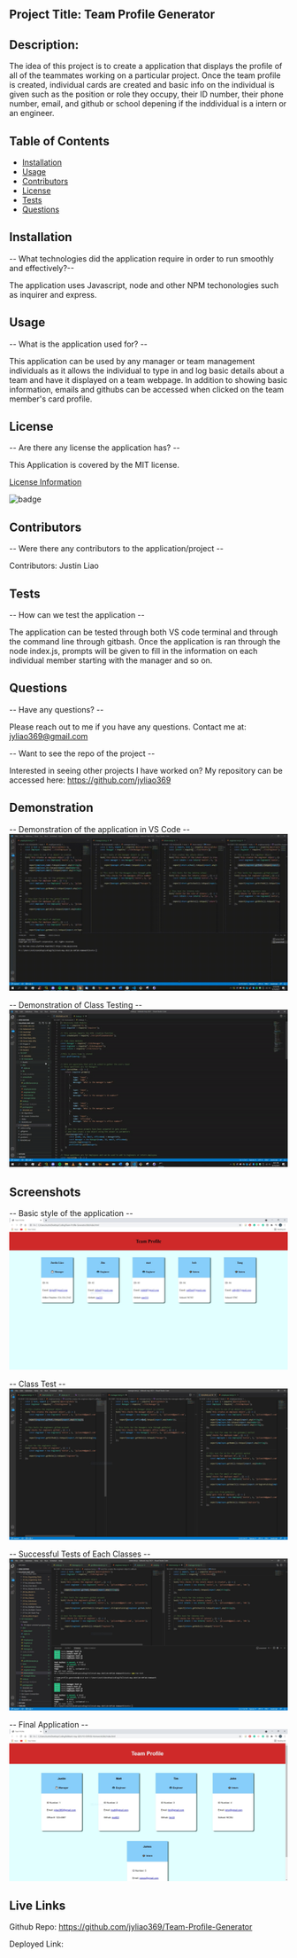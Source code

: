 ## Project Title: Team Profile Generator

  ## Description:
  The idea of this project is to create a application that displays the profile of all of the teammates working on a particular project. Once the team profile is created, individual cards are created and basic info on the individual is given such as the position or role they occupy, their ID number, their phone number, email, and github or school depening if the inddividual is a intern or an engineer. 

  ## Table of Contents
  * [Installation](#installation)
  * [Usage](#usage)
  * [Contributors](#contributors)
  * [License](#license)
  * [Tests](#tests)
  * [Questions](#questions)
  
  ## Installation
  -- What technologies did the application require in order to run smoothly and effectively?--

  The application uses Javascript, node and other NPM techonologies such as inquirer and express.

  ## Usage
  -- What is the application used for? --

  This application can be used by any manager or team management individuals as it allows the individual to type in and log basic details about a team and have it displayed on a team webpage. In addition to showing basic information, emails and githubs can be accessed when clicked on the team member's card profile.

  ## License
  -- Are there any license the application has? --

  This Application is covered by the MIT license.

  [License Information](https://opensource.org/licenses/MIT)

  ![badge](https://img.shields.io/static/v1?label=License&message=MIT&color=success)


  ## Contributors
  -- Were there any contributors to the application/project --

  Contributors: Justin Liao

  ## Tests
  -- How can we test the application --

 The application can be tested through both VS code terminal and through the command line through gitbash. Once the application is ran through the node index.js, prompts will be given to fill in the information on each individual member starting with the manager and so on.

  ## Questions
  -- Have any questions? --

  Please reach out to me if you have any questions. Contact me at: jyliao369@gmail.com

  -- Want to see the repo of the project --

  Interested in seeing other projects I have worked on? My repository can be accessed here: 
  https://github.com/jyliao369



  ## Demonstration
  -- Demonstration of the application in VS Code --
  ![Demonstration](screenshots/Demo-Class_Tests.gif)


  -- Demonstration of Class Testing --
  ![Class Testing](screenshots/Demo-VS.gif)



  ## Screenshots
  -- Basic style of the application --
  ![Rough Draft](screenshots/screenshot1.JPG)


  -- Class Test --
  ![Class Tests](screenshots/screenshot3.JPG)


  -- Successful Tests of Each Classes --
  ![Test Passed](screenshots/screenshot2.JPG)


  -- Final Application --
  ![Final Application](screenshots/screenshot4.JPG)

  ## Live Links

  Github Repo: https://github.com/jyliao369/Team-Profile-Generator

  Deployed Link:
  